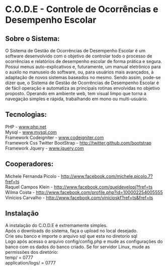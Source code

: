 <h1>C.O.D.E - Controle de Ocorrências e Desempenho Escolar</h1>

<h2>Sobre o Sistema:</h2>

<p>O Sistema de Gestão de Ocorrências de Desempenho Escolar é um software desenvolvido com o objetivo 
de controlar todo o processo de ocorrências e relatórios de desempenho escolar de forma prática e segura. 
Possui menus auto-explicativos e, futuramente, um manual eletrônico para o auxilo no manuseio do 
software, ou, para usuários mais avançados, à adaptação de novos sistemas baseados no mesmo. 
Sendo assim, pode-se dizer que, o Sistema de Gestão de Ocorrências de Desempenho Escolar é de 
fácil operação e automatiza as principais rotinas envolvidas no objetivo proposto. 
Operando em ambiente web, tem visual limpo que torna a navegação simples e rápida, 
trabalhando em mono ou multi-usuário.</p>

<h2>Tecnologias:</h2>

PHP - www.php.net<br>
Mysql - www.mysql.com<br>
Framework Codeigniter - www.codeigniter.com<br>
Framework Css Twitter BootStrap - http://twitter.github.com/bootstrap<br>
Framework Jquery - www.jquery.com<br>

<h2>Cooperadores:</h2>

Michele Fernanda Picolo - http://www.facebook.com/michele.picolo.7?fref=ts<br>
Raquel Campos Klein - http://www.facebook.com/queldevelopj?fref=ts<br>
Wilma Costa - http://www.facebook.com/profile.php?id=100002254005555<br>
Vinícios Carvalho - http://www.facebook.com/vinicioskf?ref=ts&fref=ts<br>

<h2>Instalação</h2>

A instalação do C.O.D.E é extremamente simples.<br>
Após o downloads do sistema, faça o upload no local desejado.<br>
Crie seu banco e importe o arquivo sql que esta no diretorio sql<br>
Logo após acesso o arquivo config/config.php e mude as configurações do banco 
com os dados do banco criado.
Se for servidor Linux, mude as permissões dos diretório:<br>
temp/ = 0777<br>
application/logs/ = 0777<br>
       

